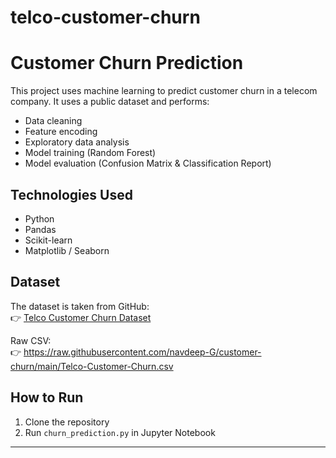 # telco-customer-churn

# Customer Churn Prediction

This project uses machine learning to predict customer churn in a telecom company. It uses a public dataset and performs:

- Data cleaning
- Feature encoding
- Exploratory data analysis
- Model training (Random Forest)
- Model evaluation (Confusion Matrix & Classification Report)

## Technologies Used
- Python
- Pandas
- Scikit-learn
- Matplotlib / Seaborn

## Dataset
The dataset is taken from GitHub:  
👉 [Telco Customer Churn Dataset](https://github.com/navdeep-G/customer-churn)

Raw CSV:  
👉 https://raw.githubusercontent.com/navdeep-G/customer-churn/main/Telco-Customer-Churn.csv

## How to Run
1. Clone the repository
2. Run `churn_prediction.py` in Jupyter Notebook 

---

